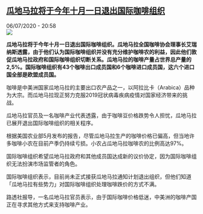 <!--1594065370000-->
[瓜地马拉将于今年十月一日退出国际咖啡组织](http://www.rfi.fr//cn/%E5%9B%BD%E9%99%85/20200706-%E7%93%9C%E5%9C%B0%E9%A9%AC%E6%8B%89%E5%B0%86%E4%BA%8E%E4%BB%8A%E5%B9%B4%E5%8D%81%E6%9C%88%E4%B8%80%E6%97%A5%E9%80%80%E5%87%BA%E5%9B%BD%E9%99%85%E5%92%96%E5%95%A1%E7%BB%84%E7%BB%87)
------

<div>06/07/2020 - 20:58</div><img src="https://s.rfi.fr/media/display/dcb08628-26ed-11ea-bacc-005056a98db9/w:310/p:16x9/coffee-beans-2258839_0.jpg"><p><strong>瓜地马拉将于今年十月一日退出国际咖啡组织。瓜地马拉全国咖啡协会理事长艾瑞纳斯透露，由于他们认为国际咖啡组织并没有充分维护咖啡农的利益，因此他们敦促瓜地马拉政府和国际咖啡组织切断关系。瓜地马拉的咖啡产量占世界总产量的2,5%。国际咖啡组织有43个咖啡出口成员国和6个咖啡进口成员国，这六个进口国全部是欧盟成员国。</strong></p><div class="t-content__body u-clearfix"><div class="m-interstitial"></div><p>咖啡是中美洲国家瓜地马拉的主要出口农产品之一，以阿拉比卡（Arabica）品种为大宗。而瓜地马拉现正努力克服2019冠状病毒疾病疫情对国家经济带来的挑战。</p><p>瓜地马拉官员及一名咖啡产业代表透露，由于咖啡豆价格跌势令人担忧，瓜地马拉已展开退出国际咖啡组织的相关程序。</p><p>根据美国农业部5月发布的报告，尽管瓜地马拉生产的咖啡价格已偏高，但当地许多咖啡小农在目前产季仍持续亏损。小农占瓜地马拉咖啡农的比例高达97%。</p><p>国际咖啡组织希望瓜地马拉政府和其他成员国达成新的议价协定，因为国际咖啡组织无法扮演市场监管者的角色。</p><p>国际咖啡组织表示，目前尚未正式接获瓜地马拉通知计划退出组织，但他们知道「瓜地马拉有些势力」对国际咖啡组织处理咖啡跌价的方式不满。</p><p>路透社报导，一名瓜地马拉官员表示，由于国际咖啡价格低迷，中美洲的咖啡产国正在寻求其他方式来支持咖啡产业。</p><p> </p><div class="o-self-promo o-self-promo--nl o-self-promo--hidden" data-selfpromo-newsletter></div><div class="o-self-promo o-self-promo--app o-self-promo--hidden" data-selfpromo-app></div></div>
